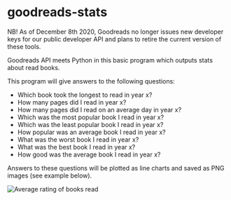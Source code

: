 # goodreads-stats

NB! As of December 8th 2020, Goodreads no longer issues new developer keys for our public developer API and plans to retire the current version of these tools.

Goodreads API meets Python in this basic program which outputs stats about read books.

This program will give answers to the following questions:
* Which book took the longest to read in year x?
* How many pages did I read in year x?
* How many pages did I read on an average day in year x?
* Which was the most popular book I read in year x?
* Which was the least popular book I read in year x?
* How popular was an average book I read in year x?
* What was the worst book I read in year x?
* What was the best book I read in year x?
* How good was the average book I read in year x?

Answers to these questions will be plotted as line charts and saved as PNG images (see example below).

![Average rating of books read](https://i.imgur.com/fUW5P4T.png)
